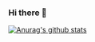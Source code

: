 ### Hi there 👋

[![Anurag's github stats](https://github-readme-stats.vercel.app/api?username=CraryPrimitiveMan&theme=tokyonight)](https://github.com/anuraghazra/github-readme-stats)

<!--
**CraryPrimitiveMan/CraryPrimitiveMan** is a ✨ _special_ ✨ repository because its `README.md` (this file) appears on your GitHub profile.

Here are some ideas to get you started:

- 🔭 I’m currently working on ...
- 🌱 I’m currently learning ...
- 👯 I’m looking to collaborate on ...
- 🤔 I’m looking for help with ...
- 💬 Ask me about ...
- 📫 How to reach me: ...
- 😄 Pronouns: ...
- ⚡ Fun fact: ...
-->
